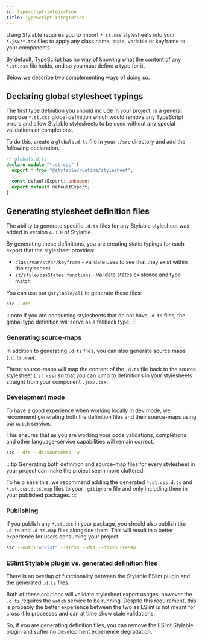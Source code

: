 ```yaml
---
id: typescript-integration
title: TypeScript Integration
---
```


Using Stylable requires you to import `*.st.css` stylesheets into your `*.jsx/*.tsx` files to apply any class name, state, variable or keyframe to your components.

By default, TypeScript has no way of knowing what the content of any `*.st.css` file holds, and so you must define a type for it.

Below we describe two complementing ways of doing so.

## Declaring global stylesheet typings

<!-- TypeScript requires to be made aware of Stylable in order to provide typings and module resolution for `*.st.css` files.  -->

The first type definition you should include in your project, is a general purpose `*.st.css` global definition which would remove any TypeScript errors and allow Stylable stylesheets to be used without any special validations or completions.

To do this, create a `globals.d.ts` file in your `./src` directory and add the following declaration.

```ts
// globals.d.ts
declare module "*.st.css" {
  export * from "@stylable/runtime/stylesheet";

  const defaultExport: unknown;
  export default defaultExport;
}
```

## Generating stylesheet definition files

The ability to generate specific `.d.ts` files for any Stylable stylesheet was added in version `4.3.0` of Stylable.

By generating these definitions, you are creating static typings for each export that the stylesheet provides:

- `class/var/stVar/keyframe` - validate uses to see that they exist within the stylesheet
- `st/style/cssStates functions` - validate states existence and type match

You can use our `@stylable/cli` to generate these files:

```sh
stc --dts
```

:::note
If you are consuming stylesheets that do not have `.d.ts` files, the global type definition will serve as a fallback type.
:::

### Generating source-maps

In addition to generating `.d.ts` files, you can also generate source maps (`.d.ts.map`).

These source-maps will map the content of the `.d.ts` file back to the source stylesheet (`.st.css`) so that you can jump to definitions in your stylesheets straight from your component `.jsx/.tsx`.

### Development mode

To have a good experience when working locally in dev mode, we recommend generating both the definition files and their source-maps using our `watch` service.

This ensures that as you are working your code validations, completions and other language-service capabilities will remain correct.

```sh
stc --dts --dtsSourceMap -w
```

<!-- open issue about TS experience and link to it -->

:::tip
Generating both definition and source-map files for every stylesheet in your project can make the project seem more cluttered.

To help ease this, we recommend adding the generated `*.st.css.d.ts` and `*.st.css.d.ts.map` files to your `.gitignore` file and only including them in your published packages.
:::

### Publishing

If you publish any `*.st.css` in your package, you should also publish the `.d.ts` and `.d.ts.map` files alongside them. This will result in a better experience for users consuming your project.

```sh
stc --outDir="dist" --stcss --dts --dtsSourceMap
```

### ESlint Stylable plugin vs. generated definition files

There is an overlap of functionality between the Stylable ESlint plugin and the generated `.d.ts` files.

Both of these solutions will validate stylesheet export usages, however the `.d.ts` requires the `watch` service to be running. Despite this requirement, this is probably the better experience between the two as ESlint is not meant for cross-file processes and can at time show stale validations.

So, if you are generating definition files, you can remove the ESlint Stylable plugin and suffer no development experience degradation.
